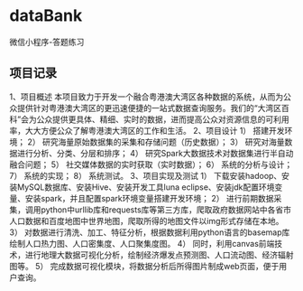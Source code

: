 # dataBank
微信小程序-答题练习


## 项目记录
1、项目概述
本项目致力于开发一个融合粤港澳大湾区各种数据的系统，从而为公众提供针对粤港澳大湾区的更迅速便捷的一站式数据查询服务。我们的“大湾区百科”会为公众提供更具体、精细、实时的数据，进而提高公众对资源信息的可利用率，大大方便公众了解粤港澳大湾区的工作和生活。
2、项目设计
1）	搭建开发环境；
2）	研究海量原始数据集的采集和存储问题（历史数据）；
3）	研究对海量数据进行分析、分类、分层和排序；
4）	研究Spark大数据技术对数据集进行半自动融合问题；
5）	社交媒体数据的实时获取（实时数据）；
6）	系统的分析与设计；
7）	系统的实现；
8）	系统测试。
3、项目实现及测试
1）	下载安装hadoop、安装MySQL数据库、安装Hive、安装开发工具luna eclipse、安装jdk配置环境变量、安装spark，并且配置spark环境变量搭建开发环境；
2）	进行前期数据采集，调用python中urllib库和requests库等第三方库，爬取政府数据网站中各省市人口数据和百度地图中世界地图，爬取所得的地图文件以img形式存储在本地。
3）	对数据进行清洗、加工、特征分析，根据数据利用python语言的basemap库绘制人口热力图、人口密集度、人口聚集度图。
4）	同时，利用canvas前端技术，进行地理大数据可视化分析，绘制经济爆发点预测图、人口流动图、经济辐射图等。
5）	完成数据可视化模块，将数据分析后所得图片制成web页面，便于用户查询。
